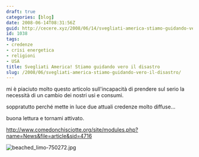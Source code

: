 ```yaml
---
draft: true
categories: [blog]
date: 2008-06-14T08:31:56Z
guid: http://cecere.xyz/2008/06/14/svegliati-america-stiamo-guidando-vero-il-disastro/
id: 1038
tags:
- credenze
- crisi energetica
- religioni
- USA
title: Svegliati America! Stiamo guidando vero il disastro
slug: /2008/06/svegliati-america-stiamo-guidando-vero-il-disastro/
---
```


mi è piaciuto molto questo articolo sull'incapacità di prendere sul serio la necessità di un cambio dei nostri usi e consumi.
  
soppratutto perché mette in luce due attuali credenze molto diffuse…
  
buona lettura e tornami attivato.

<a href="http://www.comedonchisciotte.org/site/modules.php?name=News&file=article&sid=4716" target="_blank">http://www.comedonchisciotte.org/site/modules.php?name=News&file=article&sid=4716</p> 

<p>
  <img src='http://cecere.xyz/wp-content/uploads/sites/3/2008/06/beached_limo-750272.jpg' alt='beached_limo-750272.jpg' /></a>
</p>